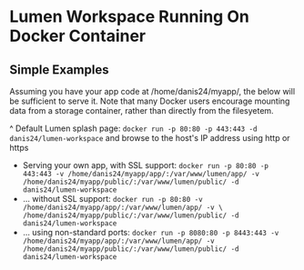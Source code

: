 # Lumen Workspace Running On Docker Container

## Simple Examples

Assuming you have your app code at /home/danis24/myapp/, the below will be sufficient to serve it. Note that many Docker users encourage mounting data from a storage container, rather than directly from the filesyetem.

^ Default Lumen splash page: `docker run -p 80:80 -p 443:443 -d danis24/lumen-workspace` and browse to the host's IP address using http or https

* Serving your own app, with SSL support: `docker run -p 80:80 -p 443:443 -v /home/danis24/myapp/app/:/var/www/lumen/app/ -v /home/danis24/myapp/public/:/var/www/lumen/public/ -d danis24/lumen-workspace`
* ... without SSL support: `docker run -p 80:80 -v /home/danis24/myapp/app/:/var/www/lumen/app/ -v \ /home/danis24/myapp/public/:/var/www/lumen/public/ -d danis24/lumen-workspace`
* ... using non-standard ports: `docker run -p 8080:80 -p 8443:443 -v /home/danis24/myapp/app/:/var/www/lumen/app/ -v /home/danis24/myapp/public/:/var/www/lumen/public/ -d danis24/lumen-workspace`
